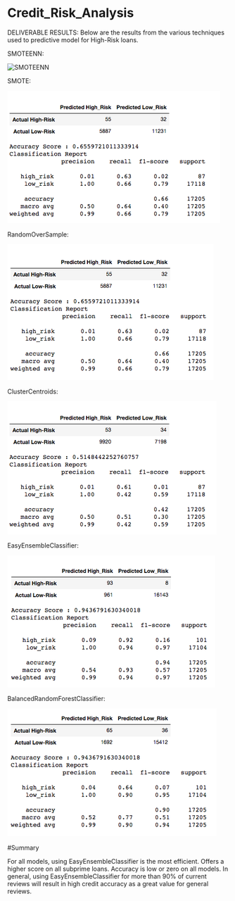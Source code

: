# Credit_Risk_Analysis

DELIVERABLE RESULTS:
Below are the results from the various techniques used to predictive model for High-Risk loans.

SMOTEENN:

![SMOTEENN](Resources/Images/SMOTEENN)

SMOTE:

![SMOTE](Resources/Images/SMOTE.PNG)

RandomOverSample:

![RandomOverSample](Resources/Images/RandomOverSample.PNG)

ClusterCentroids:

![ClusterCentroids](Resources/Images/ClusterCentroids.PNG)

EasyEnsembleClassifier:

![EasyEnsembleClassifier](Resources/Images/EasyEnsembleClassifier.PNG)

BalancedRandomForestClassifier:

![BalancedRandomForestClassifier](Resources/Images/BalancedRandomForestClassifier.PNG)

#Summary

For all models, using EasyEnsembleClassifier is the most efficient. Offers a higher score on all subprime loans. Accuracy is low or zero on all models. In general, using EasyEnsembleClassifier for more than 90% of current reviews will result in high credit accuracy as a great value for general reviews.

